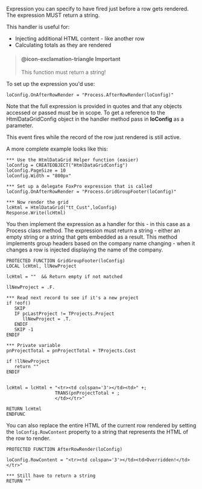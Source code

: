 ﻿Expression you can specify to have fired just before a row gets rendered. The expression MUST return a string.

This handler is useful for:

* Injecting additional HTML content - like another row
* Calculating totals as they are rendered

>#### @icon-exclamation-triangle Important  
>This function must return a string!

To set up the expression you'd use:

```foxpro
loConfig.OnAfterRowRender = "Process.AfterRowRender(loConfig)"
```

Note that the full expression is provided in quotes and that any objects accessed or passed must be in scope. To get a reference to the HtmlDataGridConfig object in the handler method pass in **loConfig** as a parameter.

This event fires while the record of the row just rendered is still active.

A more complete example looks like this:

```foxpro
*** Use the HtmlDataGrid Helper function (easier)
loConfig = CREATEOBJECT("HtmlDataGridConfig")
loConfig.PageSize = 10
loConfig.Width = "800px"

*** Set up a delegate FoxPro expression that is called 
loConfig.OnAfterRowRender = "Process.GridGroupFooter(loConfig)"

*** Now render the grid
lcHtml = HtmlDataGrid("tt_Cust",loConfig)	
Response.Write(lcHtml)
```

You then implement the expression as a handler for this - in this case as a Process class method. The expression must return a string - either an empty string or a string that gets embedded as a result. This method implements group headers based on the company name changing - when it changes a row is injected displaying the name of the company.

```foxpro
PROTECTED FUNCTION GridGroupFooter(loConfig)
LOCAL lcHtml, llNewProject

lcHtml = ""  && Return empty if not matched

llNewProject = .F.

*** Read next record to see if it's a new project
if !eof()
   SKIP
   IF pcLastProject != TProjects.Project
      llNewProject = .T.
   ENDIF
   SKIP -1
ENDIF   

*** Private variable
pnProjectTotal = pnProjectTotal + TProjects.Cost

if !llNewProject
   return ""
ENDIF   


lcHtml = lcHtml + "<tr><td colspan='3'></td><td>" +;
                  TRANS(pnProjectTotal + ;
                  </td></tr>"

RETURN lcHtml
ENDFUNC
```

You can also replace the entire HTML of the current row rendered by setting the `loConfig.RowContent` property to a string that represents the HTML of the row to render. 

```foxpro
PROTECTED FUNCTION AfterRowRender(loConfig)

loConfig.RowContent = "<tr><td colspan='3'></td><td>Overridden!</td></tr>" 

*** Still have to return a string
RETURN ""
```